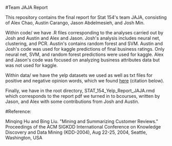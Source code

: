 #Team JAJA Report

This repository contains the final report for Stat 154's team JAJA, consisting of Alex Chao, Austin Carango, Jason Abdelmesieh, 
and Josh Min. 

Within code/ we have .R files corresponding to the analyses carried out by Josh and Austin and Alex and Jason. Josh's analysis
includes neural net, clustering, and PCR. Austin's contains random forest and SVM. Austin and Josh's code was used for kaggle predictions of final business ratings. Only neural net, SVM, and random forest predictions were used for kaggle. Alex and Jason's code was focused on analyzing business attributes data but was not used for kaggle. 

Within data/ we have the yelp datasets we used as well as txt files for positive and negative opinion words, which we found [here](https://www.cs.uic.edu/~liub/FBS/sentiment-analysis.html)
(citation below). 

Finally, we have in the root directory, STAT_154_Yelp_Report_JAJA.rmd which corresponds to the report pdf we turned in to bcourses, written by Jason, and Alex with some contributions from Josh and Austin. 

#Reference:

Minqing Hu and Bing Liu. "Mining and Summarizing Customer Reviews." 
       Proceedings of the ACM SIGKDD International Conference on Knowledge 
       Discovery and Data Mining (KDD-2004), Aug 22-25, 2004, Seattle, 
       Washington, USA 
